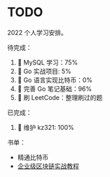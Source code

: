 # TODO

 2022 个人学习安排。

待完成：

1. 🚀 MySQL 学习：75%
2. 🛫 Go 实战项目: 5%
3. 🚄 Go 语言实现比特币：0%
4. 🚜 完善 Go 笔记基础：96%
5. 🚜 刷 LeetCode：整理刷过的题

已完成：

1. 🚜 维护 kz321: 100%

书单：

- 精通比特币
- [企业级区块链实战教程](https://learnblockchain.cn/books/enterprise/01%20preface.html)
